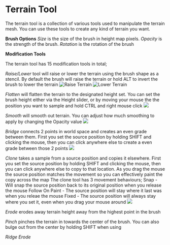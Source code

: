 # Terrain Tool

The terrain tool is a collection of various tools used to manipulate the terrain mesh. You can use these tools to create any kind of terrain you want.

**Brush Options**
*Size* is the size of the brush in height map pixels.
*Opacity* is the strength of the brush.
*Rotation* is the rotation of the brush

**Modification Tools**

The terrain tool has 15 modification tools in total;

*Raise/Lower* tool will raise or lower the terrain using the brush shape as a stencil. By default the brush will raise the terrain
or hold ALT to invert the brush to lower the terrain
![Raise Terrain](https://i.gyazo.com/d5aa5dee28130ca26d29e99010563300.png) ![Lower Terrain](https://i.gyazo.com/e53d4942d80b34aa8e3ac04265baac7e.png)

*Flatten* will flatten the terrain to the designated height set. You can set the brush height either via the Height slider, or by moving your mouse
the the position you want to sample and hold CTRL and right mouse click
![](https://i.gyazo.com/ec5b2de94f376ce7010cd237416d9aa4.png)

*Smooth* will smooth out terrain. You can adjust how much smoothing to apply by changing the Opacity value
![](https://i.gyazo.com/13ab5aa35af55fbe9017f518a53d602f.png)


*Bridge* connects 2 points in world space and creates an even grade between them. First you set the source position by holding SHIFT and clicking the 
mouse, then you can click anywhere else to create a even grade between those 2 points
![](https://i.gyazo.com/a6d6711e75fc92bae7ad8bea1ef40fc9.png)

*Clone* takes a sample from a source position and copies it elsewhere. First you set the source position by holding SHIFT and clicking the mouse, then
you can click anywhere else to copy to that location. As you drag the mouse the source position matches the movement so you can effectively paint the 
copy across the map
The clone tool has 3 movement behaviours;
Snap - Will snap the source position back to its original position when you release the mouse
Follow On Paint - The source position will stay where it last was when you releae the mouse
Fixed - The source position will always stay where you set it, even when you drag your mouse around
![](https://i.gyazo.com/b0720c30c53c905af5e1cdd8ad846934.jpg)


*Erode* erodes away terrain height away from the highest point in the brush

*Pinch* pinches the terrain in towards the center of the brush. You can also bulge out from the center by holding SHIFT when using

*Ridge Erode*
